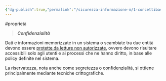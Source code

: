 ```yaml
---
{"dg-publish":true,"permalink":"/sicurezza-informazione-m/1-concettibase/riservatezza/"}
---
```


#proprietà 

> ***Confidenzialità***

Dati e informazioni memorizzate in un sistema o scambiate tra due entità devono essere <u>protette da letture non autorizzate</u>, ovvero devono risultare accessibili solo agli utenti e ai processi che ne hanno diritto, in base alle policy definite nel sistema. 

La riservatezza, nota anche come segretezza o confidenzialità, si ottiene principalmente mediante tecniche crittografiche.